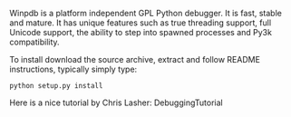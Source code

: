 Winpdb is a platform independent GPL Python debugger. It is fast, stable and mature. It has unique features such as true threading support, full Unicode support, the ability to step into spawned processes and Py3k compatibility.

To install download the source archive, extract and follow README instructions, typically simply type:
```
python setup.py install
```

Here is a nice tutorial by Chris Lasher: DebuggingTutorial